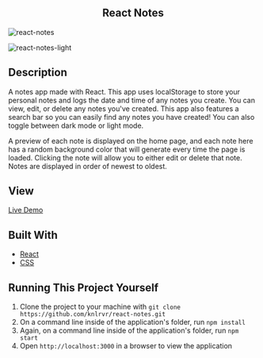 <h2 align="center"> React Notes </h2>

![react-notes](https://user-images.githubusercontent.com/91632194/225176736-56af85ed-4eda-4afd-9ce8-842bb8c2eb02.png)

![react-notes-light](https://user-images.githubusercontent.com/91632194/225176760-0c5ac2ac-8b33-4955-b6e6-0ab9185d1405.png)

## Description
A notes app made with React. This app uses localStorage to store your personal notes and logs the date and time of 
any notes you create. You can view, edit, or delete any notes you've created. This app also features a search bar so you can easily find any notes you have created! You can also toggle between dark mode or light mode. 

A preview of each note is displayed on the home page, and each note here has a random background color that will generate every time the page is loaded. Clicking the note will allow you to either edit or delete that note. Notes are displayed in order of newest to oldest. 

## View
[Live Demo](https://react-notes-one.vercel.app/)

## Built With
- [React](https://reactjs.org/)
- [CSS](https://developer.mozilla.org/en-US/docs/Web/CSS)

## Running This Project Yourself 
1. Clone the project to your machine with `git clone https://github.com/knlrvr/react-notes.git`
2. On a command line inside of the application's folder, run `npm install`
3. Again, on a command line inside of the application's folder, run `npm start`
4. Open `http://localhost:3000` in a browser to view the application

